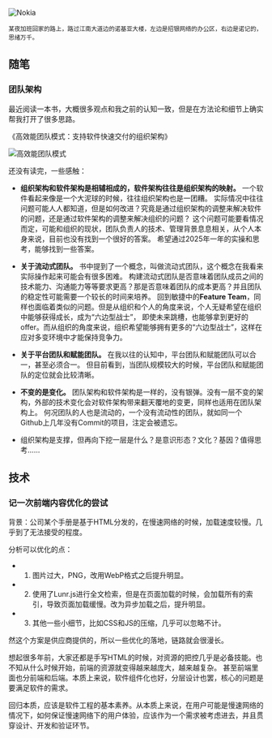 ---
---

![Nokia](/images/d/img-9214.webp)

<small>某夜加班回家的路上，路过江南大道边的诺基亚大楼，左边是招银网络的办公区，右边是诺记的，思绪万千。</small>

## 随笔

### 团队架构

最近阅读一本书，大概很多观点和我之前的认知一致，但是在方法论和细节上确实帮我打开了很多思路。

《高效能团队模式：支持软件快速交付的组织架构》

![高效能团队模式](/images/d/book-reading-2501.webp)

还没有读完，一些感触：

- **组织架构和软件架构是相辅相成的，软件架构往往是组织架构的映射。** 一个软件看起来像是一个大泥球的时候，往往组织架构也是一团糟。
实际情况中往往问题可能人人都知道，但是如何改进？究竟是通过组织架构的调整来解决软件的问题，还是通过软件架构的调整来解决组织的问题？
这个问题可能要看情况而定，可能和组织的现状，团队负责人的技术、管理背景息息相关，从个人本身来说，目前也没有找到一个很好的答案。
希望通过2025年一年的实操和思考，能够找到一些答案。

- **关于流动式团队。** 书中提到了一个概念，叫做流动式团队，这个概念在我看来实际操作起来可能会有很多困难。
构建流动式团队是否意味着团队成员之间的技术能力、沟通能力等等要求更高？那是否意味着团队的成本更高？并且团队的稳定性可能需要一个较长的时间来培养。
回到敏捷中的**Feature Team**，同样也面临着类似的问题。但是从组织和个人的角度来说，个人无疑希望在组织中能够获得成长，成为“六边型战士”，
即使未来跳槽，也能够拿到更好的offer。而从组织的角度来说，组织希望能够拥有更多的“六边型战士”，这样在应对多变环境中才能保持竞争力。

- **关于平台团队和赋能团队。** 在我以往的认知中，平台团队和赋能团队可以合一，甚至必须合一。
但目前看到，当团队规模较大的时候，平台团队和赋能团队的定位就会比较清晰。

- **不变的是变化。** 团队架构和软件架构是一样的，没有银弹。没有一层不变的架构，外部的技术变化会对软件架构带来翻天覆地的变更，同样也适用在团队架构上。
何况团队的人也是流动的，一个没有流动性的团队，就如同一个Github上几年没有Commit的项目，注定会被遗忘。

- 组织架构是支撑，但再向下挖一层是什么？是意识形态？文化？基因？值得思考……

## 技术

### 记一次前端内容优化的尝试

背景：公司某个手册是基于HTML分发的，在慢速网络的时候，加载速度较慢。几乎到了无法接受的程度。

分析可以优化的点：
- 1. 图片过大，PNG，改用WebP格式之后提升明显。
- 2. 使用了Lunr.js进行全文检索，但是在页面加载的时候，会加载所有的索引，导致页面加载缓慢。改为异步加载之后，提升明显。
- 3. 其他一些小细节，比如CSS和JS的压缩，几乎可以忽略不计。

然这个方案是供应商提供的，所以一些优化的落地，链路就会很漫长。

想起很多年前，大家还都是手写HTML的时候，对资源的把控几乎是必备技能。也不知从什么时候开始，前端的资源就变得越来越庞大，越来越复杂。
甚至前端里面也分前端和后端。本质上来说，软件组件化也好，分层设计也罢，核心的问题是要满足软件的需求。

回归本质，应该是软件工程的基本素养。从本质上来说，在用户可能是慢速网络的情况下，如何保证慢速网络下的用户体验，应该作为一个需求被考虑进去，并且贯穿设计、开发和验证环节。